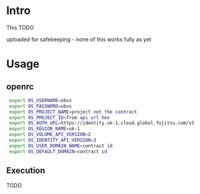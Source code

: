 # Intro

This TODO

uploaded for safekeeping - none of this works fully as yet

# Usage

## openrc
```bash
 export OS_USERNAME=obvs
 export OS_PASSWORD=obvs
 export OS_PROJECT_NAME=project not the contract
 export OS_PROJECT_ID=from api url hex
 export OS_AUTH_URL=https://identity.uk-1.cloud.global.fujitsu.com/v3
 export OS_REGION_NAME=uk-1
 export OS_VOLUME_API_VERSION=2
 export OS_IDENTITY_API_VERSION=3
 export OS_USER_DOMAIN_NAME=contract id
 export OS_DEFAULT_DOMAIN=contract id
```

## Execution

TODO

